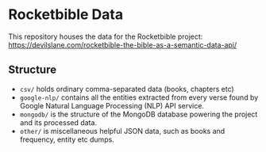 # Rocketbible Data

This repository houses the data for the Rocketbible project: https://devilslane.com/rocketbible-the-bible-as-a-semantic-data-api/ 

## Structure

- `csv/` holds ordinary comma-separated data (books, chapters etc)
- `google-nlp/` contains all the entities extracted from every verse found by Google Natural Language Processing (NLP) API service.
- `mongodb/` is the structure of the MongoDB database powering the project and its processed data.
- `other/` is miscellaneous helpful JSON data, such as books and frequency, entity etc dumps.
